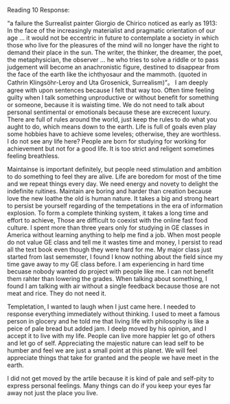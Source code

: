 Reading 10 Response: 

“a failure the Surrealist painter Giorgio de Chirico noticed as early as 1913:
In the face of the increasingly materialist and pragmatic orientation of our age … it would not be eccentric in future to 
contemplate a society in which those who live for the pleasures of the mind will no longer have the right to demand their 
place in the sun. The writer, the thinker, the dreamer, the poet, the metaphysician, the observer … he who tries to solve 
a riddle or to pass judgement will become an anachronistic figure, destined to disappear from the face of the earth like 
the ichthyosaur and the mammoth. (quoted in Cathrin Klingsöhr-Leroy and Uta Grosenick, Surrealism)”。
I am deeply agree with upon sentences because I felt that way too. Often time feeling guilty when I talk something unproductive
or without benefit for something or someone, because it is waisting time. We do not need to talk about personal sentimental or
emotionals because these are excrecent luxury. There are full of rules around the world, just keep the rules to do what you 
aught to do, which means down to the earth. Life is full of goals even play some hobbies have to achieve some leveles; 
otherwise, they are worthless. I do not see any life here? People are born for studying for working for achievement but 
not for a good life. It is too strict and religent sometimes feeling breathless. 

Maintainse is important definitely, but people need stimulation and ambition to do something to feel they are alive. Life 
are boredom for most of the time and we repeat things every day. We need energy and novety to delight the indefinite 
ruitines. Maintain are boring and harder than creation because love the new loathe the old is human nature. It takes a big 
and strong heart to persist be yourself regarding of the tempetations in the era of information explosion. To form a complete
thinking system, it takes a long time and effort to achieve, Those are difficult to coexist with the online fast food culture.
I spent more than three years only for studying in GE classes in America without learning anything to help me find a job. 
When most people do not value GE class and tell me it wastes time and money, I persist to read all the text book even though
they were hard for me. My major class just started from last sememster, I found I know nothing about the field since my time
gave away to my GE class before. I am experiencing in hard time becuase nobody wanted do project with people like me. I can 
not benefit them rahter than lowering the grades. When talking about something, I found I am talking with air without a single
feedback because those are not meat and rice. They do not need it. 

Templetation, I wanted to laugh when I just came here. I needed to response everything immediately without thinking. I used to
meet a famous person in glocery and he told me that living life with philosophy is like a peice of pale bread but added jam.
I deelp moved by his opinion, and I accept it to live with my life. People can live more happier let go of others and let go
of self. Appreciating the majestic nature can lead self to be humber and feel we are just a small point at this planet. We 
will feel appreciate things that take for granted and the people we have meet in the earth. 

I did not get moved by the artile because it is kind of pale and self-pity to express personal feelings. Many things can do 
if you keep your eyes far away not just the place you live. 
